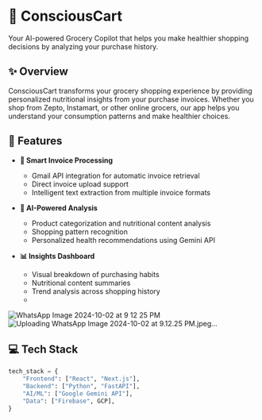# 🛒 ConsciousCart

Your AI-powered Grocery Copilot that helps you make healthier shopping decisions by analyzing your purchase history.

## ✨ Overview

ConsciousCart transforms your grocery shopping experience by providing personalized nutritional insights from your purchase invoices. Whether you shop from Zepto, Instamart, or other online grocers, our app helps you understand your consumption patterns and make healthier choices.

## 🚀 Features

- **📧 Smart Invoice Processing**
  - Gmail API integration for automatic invoice retrieval
  - Direct invoice upload support
  - Intelligent text extraction from multiple invoice formats

- **🧠 AI-Powered Analysis**
  - Product categorization and nutritional content analysis
  - Shopping pattern recognition
  - Personalized health recommendations using Gemini API

- **📊 Insights Dashboard**
  - Visual breakdown of purchasing habits
  - Nutritional content summaries
  - Trend analysis across shopping history
  - 
![WhatsApp Image 2024-10-02 at 9 12 25 PM](https://github.com/user-attachments/assets/736e29ff-c799-410d-bbed-505ae3c67be2)
![Uploading WhatsApp Image 2024-10-02 at 9.12.25 PM.jpeg…]()

## 💻 Tech Stack

```python
tech_stack = {
    "Frontend": ["React", "Next.js"],
    "Backend": ["Python", "FastAPI"],
    "AI/ML": ["Google Gemini API"],
    "Data": ["Firebase", GCP],
}

